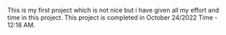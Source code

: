 This is my first project which is not nice but i have given all my effort and time in this project. This project is completed in October 24/2022 Time - 12:18 AM.
